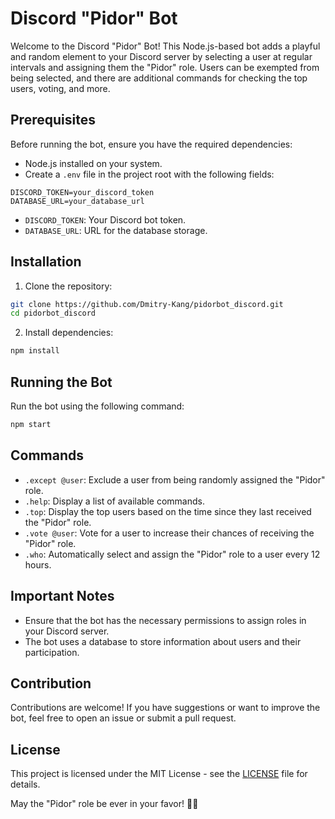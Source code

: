 # Discord "Pidor" Bot

Welcome to the Discord "Pidor" Bot! This Node.js-based bot adds a playful and random element to your Discord server by selecting a user at regular intervals and assigning them the "Pidor" role. Users can be exempted from being selected, and there are additional commands for checking the top users, voting, and more.

## Prerequisites

Before running the bot, ensure you have the required dependencies:

- Node.js installed on your system.
- Create a `.env` file in the project root with the following fields:

```env
DISCORD_TOKEN=your_discord_token
DATABASE_URL=your_database_url
```

- `DISCORD_TOKEN`: Your Discord bot token.
- `DATABASE_URL`: URL for the database storage.

## Installation

1. Clone the repository:

```bash
git clone https://github.com/Dmitry-Kang/pidorbot_discord.git
cd pidorbot_discord
```

2. Install dependencies:

```bash
npm install
```

## Running the Bot

Run the bot using the following command:

```bash
npm start
```

## Commands

- `.except @user`: Exclude a user from being randomly assigned the "Pidor" role.
- `.help`: Display a list of available commands.
- `.top`: Display the top users based on the time since they last received the "Pidor" role.
- `.vote @user`: Vote for a user to increase their chances of receiving the "Pidor" role.
- `.who`: Automatically select and assign the "Pidor" role to a user every 12 hours.

## Important Notes

- Ensure that the bot has the necessary permissions to assign roles in your Discord server.
- The bot uses a database to store information about users and their participation.

## Contribution

Contributions are welcome! If you have suggestions or want to improve the bot, feel free to open an issue or submit a pull request.

## License

This project is licensed under the MIT License - see the [LICENSE](LICENSE) file for details.

May the "Pidor" role be ever in your favor! 🎉🤖
